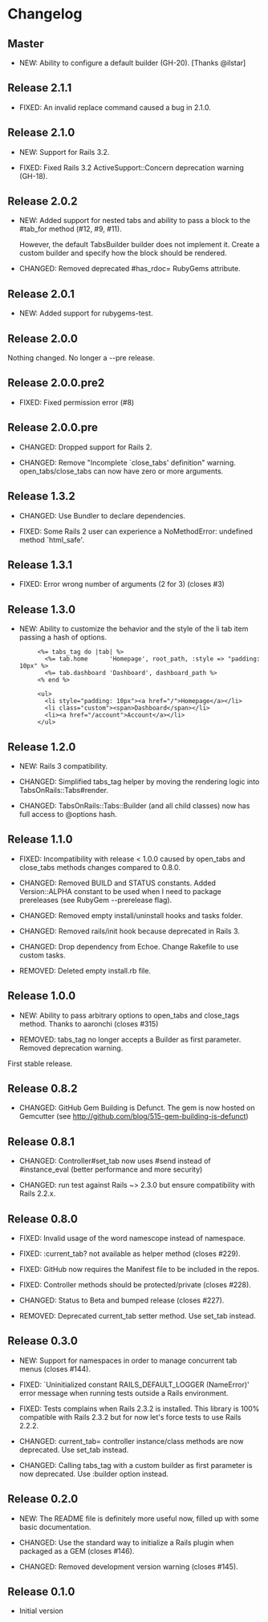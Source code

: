 # Changelog


## Master

* NEW: Ability to configure a default builder (GH-20). [Thanks @ilstar]


## Release 2.1.1

* FIXED: An invalid replace command caused a bug in 2.1.0.


## Release 2.1.0

* NEW: Support for Rails 3.2.

* FIXED: Fixed Rails 3.2 ActiveSupport::Concern deprecation warning (GH-18).


## Release 2.0.2

* NEW: Added support for nested tabs and ability
  to pass a block to the #tab_for method (#12, #9, #11).

  However, the default TabsBuilder builder does not implement it.
  Create a custom builder and specify how the block should be rendered.

* CHANGED: Removed deprecated #has_rdoc= RubyGems attribute.


## Release 2.0.1

* NEW: Added support for rubygems-test.


## Release 2.0.0

Nothing changed. No longer a --pre release.


## Release 2.0.0.pre2

* FIXED: Fixed permission error (#8)


## Release 2.0.0.pre

* CHANGED: Dropped support for Rails 2.

* CHANGED: Remove "Incomplete `close_tabs' definition" warning. open_tabs/close_tabs can now have zero or more arguments.


## Release 1.3.2

* CHANGED: Use Bundler to declare dependencies.

* FIXED: Some Rails 2 user can experience a NoMethodError: undefined method `html_safe'.


## Release 1.3.1

* FIXED: Error wrong number of arguments (2 for 3) (closes #3)


## Release 1.3.0

* NEW: Ability to customize the behavior and the style of the li tab item
         passing a hash of options.

           <%= tabs_tag do |tab| %>
             <%= tab.home      'Homepage', root_path, :style => "padding: 10px" %>
             <%= tab.dashboard 'Dashboard', dashboard_path %>
           <% end %>
           
           <ul>
             <li style="padding: 10px"><a href="/">Homepage</a></li>
             <li class="custom"><span>Dashboard</span></li>
             <li><a href="/account">Account</a></li>
           </ul>


## Release 1.2.0

* NEW: Rails 3 compatibility.

* CHANGED: Simplified tabs_tag helper by moving the rendering logic into TabsOnRails::Tabs#render.

* CHANGED: TabsOnRails::Tabs::Builder (and all child classes) now has full access to @options hash.


## Release 1.1.0

* FIXED: Incompatibility with release < 1.0.0 caused by open_tabs and close_tabs methods changes compared to 0.8.0.

* CHANGED: Removed BUILD and STATUS constants. Added Version::ALPHA constant to be used when I need to package prereleases (see RubyGem --prerelease flag).

* CHANGED: Removed empty install/uninstall hooks and tasks folder.

* CHANGED: Removed rails/init hook because deprecated in Rails 3.

* CHANGED: Drop dependency from Echoe. Change Rakefile to use custom tasks.

* REMOVED: Deleted empty install.rb file.


## Release 1.0.0

* NEW: Ability to pass arbitrary options to open_tabs and close_tags method. Thanks to aaronchi (closes #315)

* REMOVED: tabs_tag no longer accepts a Builder as first parameter. Removed deprecation warning.

First stable release.


## Release 0.8.2

* CHANGED: GitHub Gem Building is Defunct. The gem is now hosted on Gemcutter (see http://github.com/blog/515-gem-building-is-defunct)


## Release 0.8.1

* CHANGED: Controller#set_tab now uses #send instead of #instance_eval (better performance and more security)

* CHANGED: run test against Rails ~> 2.3.0 but ensure compatibility with Rails 2.2.x.


## Release 0.8.0

* FIXED: Invalid usage of the word namescope instead of namespace.

* FIXED: :current_tab? not available as helper method (closes #229).

* FIXED: GitHub now requires the Manifest file to be included in the repos.

* FIXED: Controller methods should be protected/private (closes #228).

* CHANGED: Status to Beta and bumped release (closes #227).

* REMOVED: Deprecated current_tab setter method. Use set_tab instead.


## Release 0.3.0

* NEW: Support for namespaces in order to manage concurrent tab menus (closes #144).

* FIXED: `Uninitialized constant RAILS_DEFAULT_LOGGER (NameError)' error message when running tests outside a Rails environment.

* FIXED: Tests complains when Rails 2.3.2 is installed. This library is 100% compatible with Rails 2.3.2 but for now let's force tests to use Rails 2.2.2.

* CHANGED: current_tab= controller instance/class methods are now deprecated. Use set_tab instead.

* CHANGED: Calling tabs_tag with a custom builder as first parameter is now deprecated. Use :builder option instead.


## Release 0.2.0

* NEW: The README file is definitely more useful now, filled up with some basic documentation.

* CHANGED: Use the standard way to initialize a Rails plugin when packaged as a GEM (closes #146).

* CHANGED: Removed development version warning (closes #145).


## Release 0.1.0

* Initial version